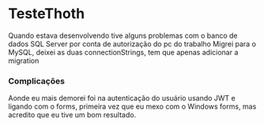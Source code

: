 # TesteThoth

Quando estava desenvolvendo tive alguns problemas com o banco de dados SQL Server por conta de autorização do pc do trabalho
Migrei para o MySQL, deixei as duas connectionStrings, tem que apenas adicionar a migration

### Complicações

Aonde eu mais demorei foi na autenticação do usuário usando JWT e ligando com o forms, primeira vez que eu mexo com o Windows forms, mas acredito que eu tive um bom resultado.


